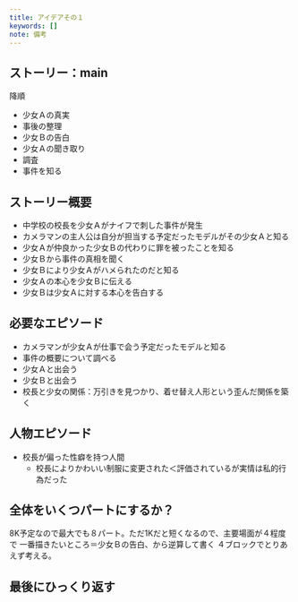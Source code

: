 ```yaml
---
title: アイデアその１
keywords: []
note: 備考
---
```


## ストーリー：main

降順

* 少女Ａの真実
* 事後の整理
* 少女Ｂの告白
* 少女Ａの聞き取り
* 調査
* 事件を知る

## ストーリー概要

* 中学校の校長を少女Ａがナイフで刺した事件が発生
* カメラマンの主人公は自分が担当する予定だったモデルがその少女Ａと知る
* 少女Ａが仲良かった少女Ｂの代わりに罪を被ったことを知る
* 少女Ｂから事件の真相を聞く
* 少女Ｂにより少女Ａがハメられたのだと知る
* 少女Ａの本心を少女Ｂに伝える
* 少女Ｂは少女Ａに対する本心を告白する

## 必要なエピソード

* カメラマンが少女Ａが仕事で会う予定だったモデルと知る
* 事件の概要について調べる
* 少女Ａと出会う
* 少女Ｂと出会う
* 校長と少女の関係：万引きを見つかり、着せ替え人形という歪んだ関係を築く

## 人物エピソード

* 校長が偏った性癖を持つ人間
    - 校長によりかわいい制服に変更された＜評価されているが実情は私的行為だった

## 全体をいくつパートにするか？

8K予定なので最大でも８パート。ただ1Kだと短くなるので、主要場面が４程度で
一番描きたいところ＝少女Ｂの告白、から逆算して書く
４ブロックでとりあえず考える。

## 最後にひっくり返す

